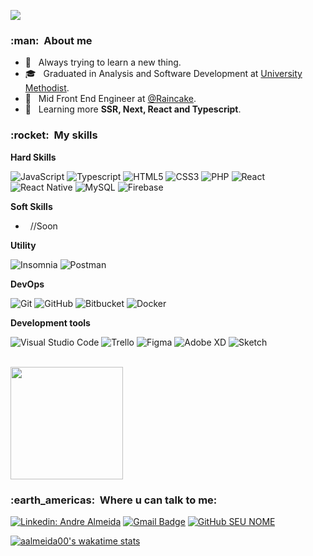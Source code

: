 ![](https://komarev.com/ghpvc/?username=aalmeida00&color=006bed)

<h3> :man: &nbsp;About me </h3>

- 🤔 &nbsp; Always trying to learn a new thing.
- 🎓 &nbsp; Graduated in Analysis and Software Development at <a href="https://metodista.br/" target="_blank">University Methodist</a>.
- 💼 &nbsp; Mid Front End Engineer at <a href="https://raincake.com.br/" target="_blank">@Raincake</a>.
- 🌱 &nbsp; Learning more **SSR, Next, React and Typescript**.

<h3> :rocket: &nbsp;My skills </h3>

**Hard Skills**

![JavaScript](https://img.shields.io/badge/-JavaScript-333333?style=flat&logo=javascript)
![Typescript](https://img.shields.io/badge/-Typescript-333333?style=flat&logo=typescript)
![HTML5](https://img.shields.io/badge/-HTML5-333333?style=flat&logo=HTML5)
![CSS3](https://img.shields.io/badge/-CSS-333333?style=flat&logo=CSS3&logoColor=1572B6)
![PHP](https://img.shields.io/badge/-PHP-333333?style=flat&logo=PHP&logoColor=007396)
![React](https://img.shields.io/badge/-React-333333?style=flat&logo=react)
![React Native](https://img.shields.io/badge/-React%20Native-333333?style=flat&logo=react)
![MySQL](https://img.shields.io/badge/-MySQL-333333?style=flat&logo=mysql)
![Firebase](https://img.shields.io/badge/-Firebase-333333?style=flat&logo=firebase)

**Soft Skills**

- &nbsp; //Soon

**Utility**

![Insomnia](https://img.shields.io/badge/-Insomnia-333333?style=flat&logo=insomnia)
![Postman](https://img.shields.io/badge/-Postman-333333?style=flat&logo=postman)

**DevOps**

![Git](https://img.shields.io/badge/-Git-333333?style=flat&logo=git)
![GitHub](https://img.shields.io/badge/-GitHub-333333?style=flat&logo=github)
![Bitbucket](https://img.shields.io/badge/-Bitbucket-333333?style=flat&logo=bitbucket)
![Docker](https://img.shields.io/badge/-Docker-333333?style=flat&logo=docker)

**Development tools**

![Visual Studio Code](https://img.shields.io/badge/-Visual%20Studio%20Code-333333?style=flat&logo=visual-studio-code)
![Trello](https://img.shields.io/badge/-Trello-333333?style=flat&logo=trello)
![Figma](https://img.shields.io/badge/-Figma-333333?style=flat&logo=figma)
![Adobe XD](https://img.shields.io/badge/-Adobe%20XD-333333?style=flat&logo=adobe-xd)
![Sketch](https://img.shields.io/badge/-Sketch-333333?style=flat&logo=sketch)

<br/>

<a href="https://github.com/aalmeida00">
  <img height="180em" src="https://github-readme-stats.vercel.app/api?username=aalmeida00&theme=dracula&show_icons=true" />
</a>

<br/>

<h3> :earth_americas: &nbsp;Where u can talk to me: </h3>

[![Linkedin: Andre Almeida](https://img.shields.io/badge/-andre--almeida1-blue?style=flat-square&logo=Linkedin&logoColor=white&link=LINK-DO-SEU-LINKEDIN)](https://www.linkedin.com/in/andre-almeida1/)
[![Gmail Badge](https://img.shields.io/badge/-andre--silva78@hotmail.com-006bed?style=flat-square&logo=Gmail&logoColor=white&link=mailto:SEU-EMAIL)](mailto:andre-silva78@hotmail.com)
[![GitHub SEU NOME](https://img.shields.io/github/followers/aalmeida00?label=follow&style=social)](https://github.com/aalmeida00)

[![aalmeida00's wakatime stats](https://github-readme-stats.vercel.app/api/wakatime?username=aalmeida00)](https://wakatime.com/@aalmeida00)
